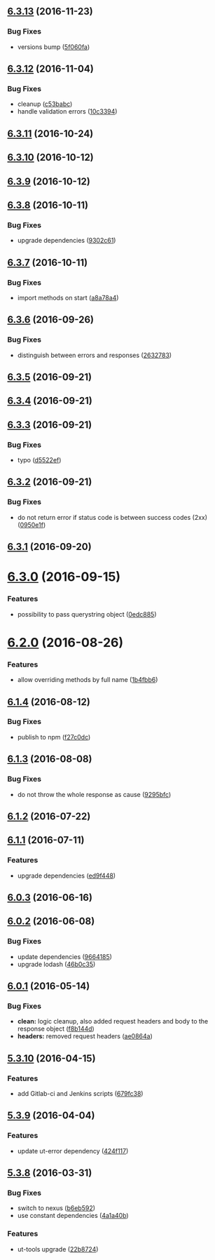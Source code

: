 <a name="6.3.13"></a>
## [6.3.13](https://github.com/softwaregroup-bg/ut-port-http/compare/v6.3.12...v6.3.13) (2016-11-23)


### Bug Fixes

* versions bump ([5f060fa](https://github.com/softwaregroup-bg/ut-port-http/commit/5f060fa))



<a name="6.3.12"></a>
## [6.3.12](https://github.com/softwaregroup-bg/ut-port-http/compare/v6.3.11...v6.3.12) (2016-11-04)


### Bug Fixes

* cleanup ([c53babc](https://github.com/softwaregroup-bg/ut-port-http/commit/c53babc))
* handle validation errors ([10c3394](https://github.com/softwaregroup-bg/ut-port-http/commit/10c3394))



<a name="6.3.11"></a>
## [6.3.11](https://github.com/softwaregroup-bg/ut-port-http/compare/v6.3.10...v6.3.11) (2016-10-24)



<a name="6.3.10"></a>
## [6.3.10](https://github.com/softwaregroup-bg/ut-port-http/compare/v6.3.9...v6.3.10) (2016-10-12)



<a name="6.3.9"></a>
## [6.3.9](https://github.com/softwaregroup-bg/ut-port-http/compare/v6.3.8...v6.3.9) (2016-10-12)



<a name="6.3.8"></a>
## [6.3.8](https://github.com/softwaregroup-bg/ut-port-http/compare/v6.3.7...v6.3.8) (2016-10-11)


### Bug Fixes

* upgrade dependencies ([9302c61](https://github.com/softwaregroup-bg/ut-port-http/commit/9302c61))



<a name="6.3.7"></a>
## [6.3.7](https://github.com/softwaregroup-bg/ut-port-http/compare/v6.3.6...v6.3.7) (2016-10-11)


### Bug Fixes

* import methods on start ([a8a78a4](https://github.com/softwaregroup-bg/ut-port-http/commit/a8a78a4))



<a name="6.3.6"></a>
## [6.3.6](https://github.com/softwaregroup-bg/ut-port-http/compare/v6.3.5...v6.3.6) (2016-09-26)


### Bug Fixes

* distinguish between errors and responses ([2632783](https://github.com/softwaregroup-bg/ut-port-http/commit/2632783))



<a name="6.3.5"></a>
## [6.3.5](https://github.com/softwaregroup-bg/ut-port-http/compare/v6.3.4...v6.3.5) (2016-09-21)



<a name="6.3.4"></a>
## [6.3.4](https://github.com/softwaregroup-bg/ut-port-http/compare/v6.3.3...v6.3.4) (2016-09-21)



<a name="6.3.3"></a>
## [6.3.3](https://github.com/softwaregroup-bg/ut-port-http/compare/v6.3.2...v6.3.3) (2016-09-21)


### Bug Fixes

* typo ([d5522ef](https://github.com/softwaregroup-bg/ut-port-http/commit/d5522ef))



<a name="6.3.2"></a>
## [6.3.2](https://github.com/softwaregroup-bg/ut-port-http/compare/v6.3.1...v6.3.2) (2016-09-21)


### Bug Fixes

* do not return error if status code is between success codes (2xx) ([0950e1f](https://github.com/softwaregroup-bg/ut-port-http/commit/0950e1f))



<a name="6.3.1"></a>
## [6.3.1](https://github.com/softwaregroup-bg/ut-port-http/compare/v6.3.0...v6.3.1) (2016-09-20)



<a name="6.3.0"></a>
# [6.3.0](https://github.com/softwaregroup-bg/ut-port-http/compare/v6.2.0...v6.3.0) (2016-09-15)


### Features

* possibility to pass querystring object ([0edc885](https://github.com/softwaregroup-bg/ut-port-http/commit/0edc885))



<a name="6.2.0"></a>
# [6.2.0](https://github.com/softwaregroup-bg/ut-port-http/compare/v6.1.4...v6.2.0) (2016-08-26)


### Features

* allow overriding methods by full name ([1b4fbb6](https://github.com/softwaregroup-bg/ut-port-http/commit/1b4fbb6))



<a name="6.1.4"></a>
## [6.1.4](https://github.com/softwaregroup-bg/ut-port-http/compare/v6.1.3...v6.1.4) (2016-08-12)


### Bug Fixes

* publish to npm ([f27c0dc](https://github.com/softwaregroup-bg/ut-port-http/commit/f27c0dc))



<a name="6.1.3"></a>
## [6.1.3](https://git.softwaregroup-bg.com/ut5/ut-port-http/compare/v6.1.2...v6.1.3) (2016-08-08)


### Bug Fixes

* do not throw the whole response as cause ([9295bfc](https://git.softwaregroup-bg.com/ut5/ut-port-http/commit/9295bfc))



<a name="6.1.2"></a>
## [6.1.2](https://git.softwaregroup-bg.com/ut5/ut-port-http/compare/v6.1.1...v6.1.2) (2016-07-22)



<a name="6.1.1"></a>
## [6.1.1](https://git.softwaregroup-bg.com/ut5/ut-port-http/compare/v6.0.3...v6.1.1) (2016-07-11)


### Features

* upgrade dependencies ([ed9f448](https://git.softwaregroup-bg.com/ut5/ut-port-http/commit/ed9f448))



<a name="6.0.3"></a>
## [6.0.3](https://git.softwaregroup-bg.com/ut5/ut-port-http/compare/v6.0.2...v6.0.3) (2016-06-16)



<a name="6.0.2"></a>
## [6.0.2](https://git.softwaregroup-bg.com/ut5/ut-port-http/compare/v6.0.1...v6.0.2) (2016-06-08)


### Bug Fixes

* update dependencies ([9664185](https://git.softwaregroup-bg.com/ut5/ut-port-http/commit/9664185))
* upgrade lodash ([46b0c35](https://git.softwaregroup-bg.com/ut5/ut-port-http/commit/46b0c35))



<a name="6.0.1"></a>
## [6.0.1](https://git.softwaregroup-bg.com/ut5/ut-port-http/compare/v5.3.10...v6.0.1) (2016-05-14)


### Bug Fixes

* **clean:** logic cleanup, also added request headers and body to the response object ([f8b144d](https://git.softwaregroup-bg.com/ut5/ut-port-http/commit/f8b144d))
* **headers:** removed request headers ([ae0864a](https://git.softwaregroup-bg.com/ut5/ut-port-http/commit/ae0864a))



<a name="5.3.10"></a>
## [5.3.10](https://git.softwaregroup-bg.com/ut5/ut-port-http/compare/v5.3.9...v5.3.10) (2016-04-15)


### Features

* add Gitlab-ci and Jenkins scripts ([679fc38](https://git.softwaregroup-bg.com/ut5/ut-port-http/commit/679fc38))



<a name="5.3.9"></a>
## [5.3.9](https://git.softwaregroup-bg.com/ut5/ut-port-http/compare/v5.3.8...v5.3.9) (2016-04-04)


### Features

* update ut-error dependency ([424f117](https://git.softwaregroup-bg.com/ut5/ut-port-http/commit/424f117))



<a name="5.3.8"></a>
## [5.3.8](https://git.softwaregroup-bg.com/ut5/ut-port-http/compare/v5.3.6...v5.3.8) (2016-03-31)


### Bug Fixes

* switch to nexus ([b6eb592](https://git.softwaregroup-bg.com/ut5/ut-port-http/commit/b6eb592))
* use constant dependencies ([4a1a40b](https://git.softwaregroup-bg.com/ut5/ut-port-http/commit/4a1a40b))

### Features

* ut-tools upgrade ([22b8724](https://git.softwaregroup-bg.com/ut5/ut-port-http/commit/22b8724))



